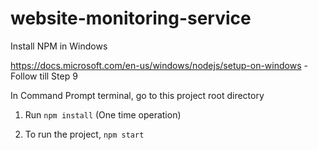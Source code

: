 # website-monitoring-service

Install NPM in Windows

https://docs.microsoft.com/en-us/windows/nodejs/setup-on-windows - Follow till Step 9

In Command Prompt terminal, go to this project root directory

1. Run `npm install` (One time operation)

2. To run the project, `npm start`

